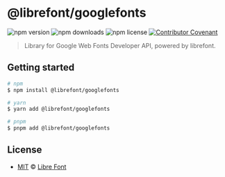# @librefont/googlefonts

![npm version](https://img.shields.io/npm/v/@librefont/googlefonts)
![npm downloads](https://img.shields.io/npm/dw/@librefont/googlefonts)
![npm license](https://img.shields.io/npm/l/@librefont/googlefonts)
[![Contributor Covenant](https://img.shields.io/badge/Contributor%20Covenant-2.1-4baaaa.svg)](https://www.contributor-covenant.org/version/2/1/code_of_conduct/)

> Library for Google Web Fonts Developer API, powered by librefont.

## Getting started

```bash
# npm
$ npm install @librefont/googlefonts

# yarn
$ yarn add @librefont/googlefonts

# pnpm
$ pnpm add @librefont/googlefonts
```

## License

- [MIT](LICENSE) &copy; [Libre Font](https://librefont.com/)
